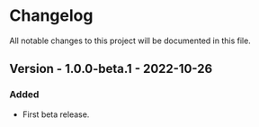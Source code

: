 # Changelog
All notable changes to this project will be documented in this file.

## Version - 1.0.0-beta.1 - 2022-10-26
### Added
- First beta release.
